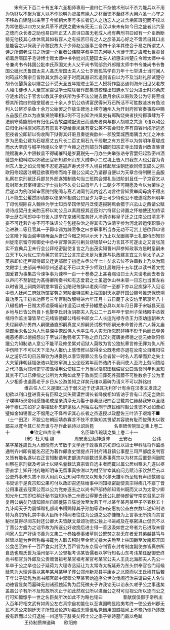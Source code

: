 <!-- { "loadSidebar": true } -->
　　宋有天下百二十有五年六圣相师専用一道曰仁不杂他术刑以不杀为能兵以不用为功财以不聚为富人以不作聪明为贤虽有絶人之材而徳不至终不大用六圣一心守之不移故自建隆以来至于今卿相大臣号多长者记人之功忘人之过含垢匿瑕犯而不校以为常徳是以四方又安兵革不试民之戴宋有死无二自汉以来未有如今日之盛者此六圣之徳而众长者之助也易曰师正丈人吉诗曰虽无老成人尚有典刑书曰如有一介臣断断猗无他技其心休休焉其如有容人之有技若巳有之人之彦圣其心好之不啻若自其口出是能容之以保我子孙黎民故太子少师赵公服事三帝四十余年其徳合于易之所谓丈人诗之所谓老成书之所谓一介臣者公讳槩字叔平其先河朔人也徙于宋之虞城七世矣曾祖着后唐国子毛诗博士赠太师中书令妣刘氏楚国太夫人祖惠宋州楚丘令赠太师中书令兼尚书令韩国公妣李氏燕国太夫人父干尚书驾部贠外郎赠太师中书令兼尚书令鲁国公妣张氏鲁国太夫人髙氏唐国太夫人公七岁而孤笃学自力年十七举进士当时闻人刘筠戚纶黄宗旦皆称其文辞必显于时而其器识宏逺则皆自以为不及当赴礼部试楚守胡令仪醵黄金以赠之公不受天圣五年擢进士第三人授将作监丞通判海州归见父老故人幅巾徒歩人人至其家召试学士院除著作郎集贤校理出知涟水军公为进士时邓余庆守涟水馆公于官舍以教其子余庆所为多不法公谢去数月余庆以赃败及公为守将至或榜其所馆曰豹隐堂赋者三十余人岁饥公劝诱富民得米万石所活不可胜数涟水有鱼池利入公帑岁杀鱼十余万公始罢之作放生碑池上移守通州入为开封府推官奏事殿中赐五品服且欲以为直集贤院宰相以例不可出知洪州属吏有郑陶饶奭者挟持郡事肆为不法前守莫能制州有归化兵皆故盗贼配流已而选充者奭与郡人胡顺之共造飞语以动公曰归化兵得廪米陈恶有怨言不更给善米且有变公笑不答会归化卒有自容州戍所逃还犯夜者公即斩以徇收陶下狱得其奸赃且奏徙奭歙州一郡股栗城西南隅当大江之冲水岁为民患公建为石堤髙丈五尺长二百丈用石九千段取之有方民不以为劳明年夏堤成而水大至度与城平恃堤以全至于今赖之迁刑部贠外郎同知宗正寺出知青州改直集贤院赋税未入中限敕县不得辄催科是岁夏税先一月办坐失举张诰夺官罢归起监密州酒徙楚州粮料院以郊赦还官职知滁州山东大贼李小二过境上告人曰我东人也公甞为青州东人爱之如父母我不忍犯遂冦庐寿犬牙不入境召修起居注朝廷欲同修玉牒久之除欧阳修起居注朝廷欲骤用修而难于躐公公闻之乃请郡自便以为天章合待制赐三品服糺察在京刑狱迁兵部贠外郎遂知制诰勾当三班院会郊礼当进阶封且任一子京官乞以母封郡太君宰相谓公学士拟封不久矣公曰母年八十二朝夕不可期愿及今以为荣许之后遂以为例改知审官院判秘阁与髙若讷同判流内铨若讷言往甞知贡举闻母病不得出几不能生公矍然即请郡以便亲宰相谓公曰旦夕为学士可少待也公不聴遂除苏州明年丁母忧服除召入翰林为学士知贡举馆伴契丹泛使遂报聘焉会猎于兴云山之西请公赋诗诗成契丹主亲酌玉杯以劝公且以素扇授其近臣刘六符冩公诗置之怀袖使还加侍读学士歴右司郎中中书舍人提举在京诸司库务奸人冷清诈称皇子迁之江南公曰清言不妄不可迁若诈亦不可不诛诏公与包拯杂治之得其实乃诛清李参为河北转运使职事办治进秩二等且官其一子郭申锡为諌官争之曰参职事所当办无功不可赏上怒欲罪申锡公言陛下始面谕申锡毋面从吾过今黜之何以示天下乃止以龙圗阁学士礼部侍郎知郓州徙南京留守拜御史中丞中官邓保吉引剰贠烧银禁中公力言其不可遂出之又言张茂实不宜典兵卫未行会公拜枢密副使复言之乃出茂实知曹州拜参知政事方是时皇嗣未立天下以为忧仁宗命英宗领宗正公言宗正未足为重遂与执政建言宜立为皇太子从之英宗即位迁戸部侍郎又迁吏部熈宁初迁左丞公年七十矣求去位不许章数上乃以为观文殿学士吏部尚书知徐州遂请老不已以太子少师致仕居睢阳十五年犹以读书着文忧国爱君为事集古今谏争事为谏林一百一十巻奏之上甚喜赐诏曰士大夫请老而去者皆以声问不至朝廷为髙得卿所奏书知有志爱君之士虽退休山林未甞一日忘也当置左右以时省阅上祠南郊明堂率甞召公陪祀毎辞以老疾间甞一至都下亦以足疾辞不入见诏中贵人抚问二府就所馆宴劳之累阶至特进勲上柱国封天水郡开国公赐号推忠保徳翊戴功臣元丰初省功臣号三年官制改解特进六年正月十五日薨于永安坊里第享年八十八辍视朝一日赠太师谥康靖前作遗范以戒子孙纎悉必具以某年月日葬于宋城县天廵乡地与日皆公所自卜也娶李氏封汝阴郡夫人先公二十五年卒于郓州子荣绪殿中丞敦绪将作监主簿皆早亡元绪宣徳郎公绪校书郎女二人长适光禄寺丞王力臣幼适朝奉大夫程嗣恭孙男四人嗣徽通直郎嗣真宣义郎嗣贤试校书郎嗣光未命曽孙男六人韡太庙斋郎余未名公为人乐易深中恢然伟人也平生与人实无所怨怒非特不形于色而已専务掩恶扬善以徳报怨出于至诚非勉强者天下称之庶几汉刘寛唐娄师徳之徒云始欧阳修躐公为知制诰人意公不能平及修坐累对诏狱人莫敢为言公独抗章言修无罪为仇人所中伤陛下不可以天下法为人报仇上感悟修以故得全公既老修亦退在汝南公自睢阳往从之游乐饮旬日苏舜钦为进奏院以羣饮得罪公言与会者皆一时名人若举而弃之失士大夫望非朝廷福张诰以脏败窜海上公坐贬累年而怜诰终不衰间使人至海上劳问馈给之代冯浩为郓州吏举按浩侵用公使钱三十万当以浩职田租偿官公曰浩吾同年也且知其贫不可以已俸偿之公所为大略如此至于敦尚契旧葬死养孤葢不可胜数余于公为里人少相善也退而老于乡日从公游盖知之详矣元绪以墓碑为请义不可以辞铭曰
　　
　　维古任人仁义是圗仁近于弱义近于迂课其功利岁计有余在汉孝文发政之初欲以利口登进啬夫有臣释之实矢厥谟世谓长者绛侯相如皆讷于言有口若无岂效此子喋喋巧谀帝用感悟老成是亲清浄无为鍳于暴秦歴祀四百世载其仁赫赫我宋以圣继神于穆仁宗如岁之春招延朴忠屏逺佞人岂独左右刑于庶民维时赵公含徳不发如圭如璧如金如锡置之不愠用之不怿帝识其心长者之杰遂授以政歴佐三叶济于艰难不■〈士冖田疋〉不跋公在朝廷靖恭寡言不忮不求孰知其贤望其容貌有耻而悛薄夫以敦鄙夫以寛今其亡矣吾谁与存作此铭诗以诏后昆
　　
　　名臣碑传琬琰之集上卷二十
　　
　　●钦定四库全书
　　
　　名臣碑传琬琰之集上巻二十一
　　
　　（宋）杜大珪 编
　　
　　周安惠公起神道碑　　王安石
　　
　　公讳某字某姓周氏为人俶傥有大节敏于文学逹于政事真宗初即位以进士甲科除将作监丞通判齐州即有能名召还为著作郎直史馆提点开封府诸县镇公事歴三司戸部度支判官又皆有能名遂以右正言知制诰判吏部流内铨数进见奏事真宗以为材其后置登闻鼓院纠察在京刑狱及考进士以糊名誊録法真宗皆自选主者而辄以属公居纠察未几遂以枢密直学士知开封府聴断明审无留事真宗滋以为材至甞幸其府问劳赋诗乐饮然后去以公更外事未久故不即大用而以公知河中府又以知永兴移天雄军所至辄有声绩数赐诏书奨谕于是真宗知公果可付以政即召还除给事中同知枢密副使真宗得疾几不寤丁晋公用事逐去冦莱公而以公为党亦逐去之以尚书戸部侍郎知青州既而又以为太常少卿知光州仁宗即位稍迁秘书监知杭扬二州晋公得罪去还公礼部侍郎留守南京召见之将复用公病矣乃请知颕州自颕徙陈自陈徙汝至汝若干年以某年某月某甲子卒春秋五十九讣闻天子为震悼赠礼部尚书赙赐録其子孙加等谥曰安惠初公奋白衣数年遂知制诰特为真宗所礼禁中事大臣所不得闻者往往为公道之公亦慷慨为上言事无所挠而其言秘世莫得尽闻东封还公卿大夫皆献文章颂功徳公独上书进戒及在枢密进止侃侃不以丁晋公方盛为之诎节故为所逐公好收挽后进士得一善汲汲如世之夸者为已进取未甞问家人生产好读书善为文集二十巻独奏事诸草则公既焚之矣无在者爱其弟越甚笃与越皆以能为世所称每书辄为人取去积时至金紫光禄大夫勲至上柱国爵至汝南郡开国公食邑至四千一百戸食实封至九百戸甞为东京留守判官东封考制度副使亦皆真宗所自选也周氏世为淄州邹平人公曽祖考讳某皆儒者以学行知名山东考讳某任歴御史终尚书都官贠外郎及公贵赠曽祖考某官祖考某官考某官公夫人王氏北海郡夫人先公一年卒于公之卒也公子延荷为大理寺丞延让为太常寺太祝延寿为东头供奉官合门祗候延隽为大理评事以某年某月某甲子葬公郑州新郑县平康乡之北原而以王氏祔其后若干年公子延隽为尚书都官郎中累赠公至某官始追序公世次伐阅行治来请曰先人名位功徳甞显矣而墓碑无刻诸孤独延隽为后死微夫子许我铭无以诒永久嗟乎公之事逺矣盖虽公子有所不及知故所次止于如此然观公所以进而公之材可见视公所以逐而公之行可知懔懔乎一世之名臣矣所次如此不为略也铭曰
　　
　　羣献俣俣御于帝所出入百年将相文武有如周公左右真宗自初筮仕以至谋国晦显险夷考终一徳公去州郡无民不思公来朝廷天子所知发论造功每成无隳谁私党雠用国威福闻上不豫乃谗乃逐既投有罪而以公归退施一州遂陨于腓美矣邦士公之季子铭诗墓门戴以龟趾
　　
　　王待制质神道碑　　欧阳修
　　
